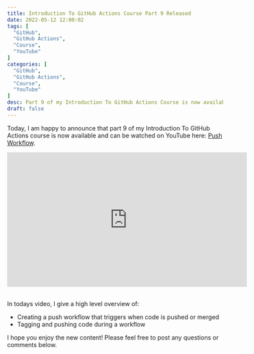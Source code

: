 ```yaml
---
title: Introduction To GitHub Actions Course Part 9 Released
date: 2022-05-12 12:00:02
tags: [
  "GitHub",
  "GitHub Actions",
  "Course",
  "YouTube"
]
categories: [
  "GitHub",
  "GitHub Actions",
  "Course",
  "YouTube"
]
desc: Part 9 of my Introduction To GitHub Actions Course is now available!
draft: false
---
```


Today, I am happy to announce that part 9 of my Introduction To GitHub Actions course is now available and can be watched on YouTube here: <a href="https://youtu.be/FanJf-RFPAQ" target="_blank">Push Workflow</a>.

<div style="text-align: center;"><iframe width="560" height="315" src="https://www.youtube.com/embed/FanJf-RFPAQ" title="YouTube video player" frameborder="0" allow="accelerometer; autoplay; clipboard-write; encrypted-media; gyroscope; picture-in-picture" allowfullscreen></iframe></div><br />

In todays video, I give a high level overview of:

* Creating a push workflow that triggers when code is pushed or merged
* Tagging and pushing code during a workflow

I hope you enjoy the new content! Please feel free to post any questions or comments below.
